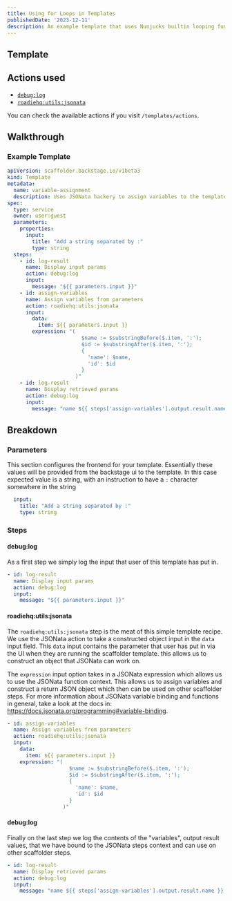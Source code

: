 ```yaml
---
title: Using for Loops in Templates
publishedDate: '2023-12-11'
description: An example template that uses Nunjucks builtin looping functionality
---
```


## Template

## Actions used

- [`debug:log`](https://github.com/backstage/backstage/blob/54b9f073d13d878fce652c9ec8b8cdfc5fd85c6a/plugins/scaffolder-backend/src/scaffolder/actions/builtin/debug/log.ts)
- [`roadiehq:utils:jsonata`](https://github.com/RoadieHQ/roadie-backstage-plugins/blob/main/plugins/scaffolder-actions/scaffolder-backend-module-utils/src/actions/jsonata/jsonata.ts)

You can check the available actions if you visit `/templates/actions`.

## Walkthrough

### Example Template

```yaml
apiVersion: scaffolder.backstage.io/v1beta3
kind: Template
metadata:
  name: variable-assignment
  description: Uses JSONata hackery to assign variables to the template execution context
spec:
  type: service
  owner: user:guest
  parameters:
    properties:
      input:
        title: "Add a string separated by :"
        type: string
  steps:
    - id: log-result
      name: Display input params
      action: debug:log
      input:
        message: "${{ parameters.input }}"
    - id: assign-variables
      name: Assign variables from parameters
      action: roadiehq:utils:jsonata
      input:
        data:
          item: ${{ parameters.input }}
        expression: "(
                        $name := $substringBefore($.item, ':');
                        $id := $substringAfter($.item, ':');
                        {
                          'name': $name,
                          'id': $id
                        }
                      )"
    - id: log-result
      name: Display retrieved params
      action: debug:log
      input:
        message: "name ${{ steps['assign-variables'].output.result.name }} id ${{ steps['assign-variables'].output.result.id }}"

```

## Breakdown

### Parameters

This section configures the frontend for your template. Essentially these values will be provided from the backstage ui to the template. In this case expected value is a string, with an instruction to have a `:` character somewhere in the string

```yaml
  input:
    title: "Add a string separated by :"
    type: string
```

### Steps

#### debug:log

As a first step we simply log the input that user of this template has put in.

```yaml
- id: log-result
  name: Display input params
  action: debug:log
  input:
    message: "${{ parameters.input }}"
```

#### roadiehq:utils:jsonata

The `roadiehq:utils:jsonata` step is the meat of this simple template recipe. We use the JSONata action to take a constructed object input in the `data` input field. This `data` input contains the parameter that user has put in via the UI when they are running the scaffolder template. this allows us to construct an object that JSONata can work on.  

The `expression` input option takes in a JSONata expression which allows us to use the JSONata function context. This allows us to assign variables and construct a return JSON object which then can be used on other scaffolder steps. For more information about JSONata variable binding and functions in general, take a look at the docs in: https://docs.jsonata.org/programming#variable-binding.

```yaml
- id: assign-variables
  name: Assign variables from parameters
  action: roadiehq:utils:jsonata
  input:
    data:
      item: ${{ parameters.input }}
    expression: "(
                    $name := $substringBefore($.item, ':');
                    $id := $substringAfter($.item, ':');
                    {
                      'name': $name,
                      'id': $id
                    }
                  )"
```

#### debug:log

Finally on the last step we log the contents of the "variables", output result values, that we have bound to the JSONata steps context and can use on other scaffolder steps.

```yaml
- id: log-result
  name: Display retrieved params
  action: debug:log
  input:
    message: "name ${{ steps['assign-variables'].output.result.name }} id ${{ steps['assign-variables'].output.result.id }}"
```
